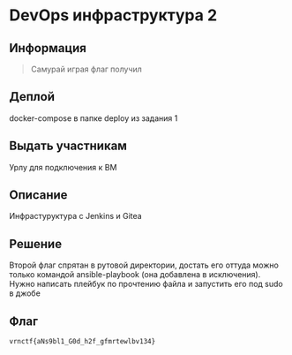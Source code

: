 # DevOps инфраструктура 2

## Информация 

> Самурай играя флаг получил


## Деплой

docker-compose в папке deploy из задания 1

## Выдать участникам

Урлу для подключения к ВМ

## Описание

Инфрастуруктура с Jenkins и Gitea

## Решение 

Второй флаг спрятан в рутовой директории, достать его оттуда можно только командой ansible-playbook
(она добавлена в исключения). Нужно написать плейбук по прочтению файла и запустить его под sudo в джобе

## Флаг

`vrnctf{aNs9bl1_G0d_h2f_gfmrtewlbv134}`



